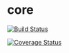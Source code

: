 # core
[![Build Status](https://travis-ci.org/mentorpaired/core.svg?branch=staging)](https://travis-ci.org/mentorpaired/core)

[![Coverage Status](https://coveralls.io/repos/github/mentorpaired/core/badge.svg?branch=staging)](https://coveralls.io/github/mentorpaired/core?branch=staging)
